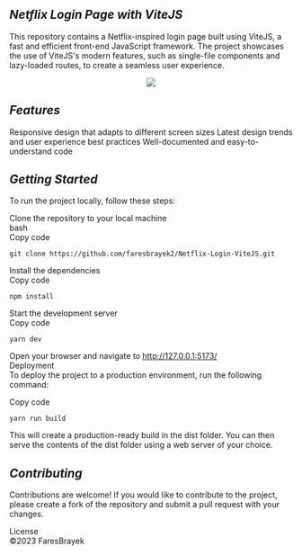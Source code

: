 *Netflix Login Page with ViteJS*
------
This repository contains a Netflix-inspired login page built using ViteJS, a fast and efficient front-end JavaScript framework. The project showcases the use of ViteJS's modern features, such as single-file components and lazy-loaded routes, to create a seamless user experience.
<p align="center">
  <img src="https://i.ibb.co/6yf0yRt/image.png" />
</p>

*Features*
------
Responsive design that adapts to different screen sizes
Latest design trends and user experience best practices
Well-documented and easy-to-understand code

*Getting Started*
------
To run the project locally, follow these steps:

Clone the repository to your local machine<br>
bash<br>
Copy code
```
git clone https://github.com/faresbrayek2/Netflix-Login-ViteJS.git
```
Install the dependencies<br>
Copy code
```
npm install
```

Start the development server<br>
Copy code
```
yarn dev
```

Open your browser and navigate to http://127.0.0.1:5173/<br>
Deployment<br>
To deploy the project to a production environment, run the following command:<br>

Copy code
```
yarn run build
```

This will create a production-ready build in the dist folder. You can then serve the contents of the dist folder using a web server of your choice.

*Contributing*
------
Contributions are welcome! If you would like to contribute to the project, please create a fork of the repository and submit a pull request with your changes.

License
<br>©2023 FaresBrayek



